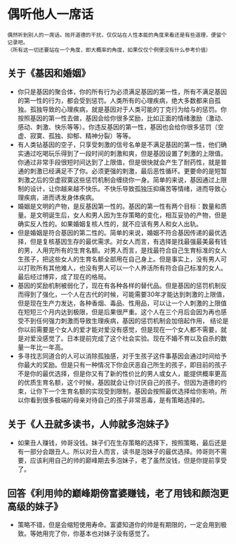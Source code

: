 
# 偶听他人一席话
```
偶然听到别人的一席话。抛开道德的干扰，仅仅站在人性本能的角度来看还是有些道理，便留个记录吧。
（所有这一切还要站在一个角度，即大概率的角度，如果仅仅个例便没有什么参考价值）
```

## 关于《基因和婚姻》
- 你只是基因的聚合体，你的所有行为必须满足基因的第一性，所有不满足基因的第一性的行为，都会受到惩罚。人类所有的心理疾病，绝大多数都来自孤独。孤独导致的心理疾病，就是基因对于人类可能的丁克行为给与的惩罚。你按照基因的第一性去做，基因会给你很多奖励，比如正面的情绪激励（激动、感动、刺激、快乐等等）。你违反基因的第一性，基因也会给你很多惩罚（空虚、寂寞、孤独、抑郁、精神分裂）等等。
- 有人类钻基因的空子，只享受刺激的信号名单是不满足基因的第一性，他们确实通过吃喝玩乐得到了一段时间的刺激和爽，但是基因设置了刺激的上限值。你通过非常手段很短时间达到了上限值，但是很快就会产生了耐药性，就是普通的刺激已经满足不了你。必须更强的刺激，最后恶性循环。更要命的是短暂刺激之后的空虚寂寞这些惩罚机制会缠绕你一身。简单的来说，基因通过上限制的设计，让你越来越不快乐。不快乐导致孤独压抑痛苦等情绪，进而导致心理疾病，进而诱发身体疾病。
- 婚姻是文明的产物，是反基因第一性的。基因的第一性有两个目标：数量和质量。是文明诞生后，女人和男人因为生存策略的变化，相互妥协的产物，但是确实反人性的。如果婚姻复核人性的，就不应该有男人和女人出轨。
- 但是婚姻是符合基因的第二性的。简单的来说，婚姻不符合基因传递的最优选择，但是复核基因生存的最优需求。对女人而言，有选择是找最强最美最有钱的男，人用完所有的生育名额。对男人而言，是找最符合自己生育标准的女人生孩子，把这些女人的生育名额全部用在自己身上。但是事实上，没有男人可以打败所有其他难人，也没有男人可以一个人养活所有符合自己标准的女人。最后经过博弈，成了现在的格局。
- 基因的奖励机制被弱化了，现在有各种各样的替代品。但是基因的惩罚机制反而得到了强化，一个人在古代的时候，可能需要30年才能达到刺激的上限值，但是现在生产力发达，各种香烟、毒品、性用品，可以让一个人刺激的上限值在短短三个月内达到极限，但是后果很严重。这个人在三个月后会因为再也感受不到任何强力刺激而导致生理疾病，基因的惩罚机制会加倍起作用，
结论是你以前需要是个女人的爱才能对爱没有感觉，但是现在一个女人都不需要，就是对爱没感觉了。日本提前完成了这个社会实验。现在不婚不育以及自杀的数量一年比一年高。
- 多寻找志同道合的人可以消除孤独感，对于生孩子这件事基因会通过时间给予你最大的奖励。但是只有一种情况下你会厌恶自己所生的孩子，即目前的孩子不是你的最优选择，但是你又有了新的性价比的男人或女人，能提供概率更高的优质生育名额，这个时候，基因就会让你讨厌自己的孩子。但因为道德的约束，让你下一个生育名额的实现受到限制，基因会按照最优选择给你影响，所以你看到很多极端的母亲对待自己的孩子非常恶毒，是有策略选择的。

## 关于《人丑就多读书，人帅就多泡妹子》
- 如果丑人赚钱，帅哥没钱。妹子们在生存策略的选择下，按照策略，最后还是有一部分会跟丑人。所以对丑人而言，读书是泡妹子的最优选择。帅哥则不需要，应该利用自己的帅的巅峰期去多泡妹子，老了虽然没钱，但是你提前享受了。

## 回答《利用帅的巅峰期傍富婆赚钱，老了用钱和颜泡更高级的妹子》
- 策略不错，但是会缩短使用寿命。富婆知道你的帅是有期限的，一定会用到极致。等她用完了你，你基本也对妹子没有感觉了。

